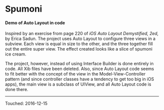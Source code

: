 # Spumoni #

#### Demo of Auto Layout in code ####

Inspired by an exercise from page 220 of *iOS Auto Layout Demystified, 2ed,* by Erica Sadun. The project uses Auto Layout to configure three views in a subview. Each view is equal in size to the other, and the three together fill out the entire super view. The effect created looks like a slice of spumoni ice cream.

The project, however, instead of using Interface Builder is done entirely in code. All Xib files have been deleted. Also, since Auto Layout code seems to fit better with the concept of the view in the Model-View-Controller pattern (and since controller classes have a tendency to get too big in iOS apps), the main view is a subclass of UIView, and all Auto Layout code is done there.

----------------

Touched: 2016-12-15
